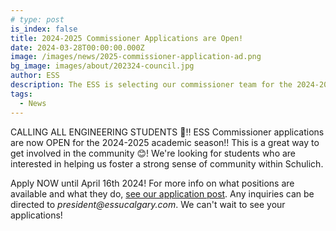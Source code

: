 ```yaml
---
# type: post
is_index: false
title: 2024-2025 Commissioner Applications are Open!
date: 2024-03-28T00:00:00.000Z
image: /images/news/2025-commissioner-application-ad.png
bg_image: images/about/202324-council.jpg
author: ESS
description: The ESS is selecting our commissioner team for the 2024-2025 year! If you're interested in helping us provide exceptional events and services to the engineering students, apply now!
tags:
  - News
---
```


CALLING ALL ENGINEERING STUDENTS 📢‼️ ESS Commissioner applications are now OPEN for the 2024-2025 academic season!! This is a great way to get involved in the community 😊! We're looking for students who are interested in helping us foster a strong sense of community within Schulich.

Apply NOW until April 16th 2024! For more info on what positions are available and what they do, [see our application post](/get-involved/applications/commissioner/). Any inquiries can be directed to _president@essucalgary.com_. We can't wait to see your applications!
